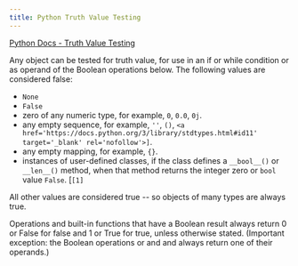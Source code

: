 ```yaml
---
title: Python Truth Value Testing
---
```

<a href='https://docs.python.org/3/library/stdtypes.html#truth-value-testing' target='_blank' rel='nofollow'>Python Docs - Truth Value Testing</a>

Any object can be tested for truth value, for use in an if or while condition or as operand of the Boolean operations below. The following values are considered false:

*   `None`
*   `False`
*   zero of any numeric type, for example, `0`, `0.0`, `0j`.
*   any empty sequence, for example, `''`, `()`, `<a href='https://docs.python.org/3/library/stdtypes.html#id11' target='_blank' rel='nofollow'>]`.
*   any empty mapping, for example, `{}`.
*   instances of user-defined classes, if the class defines a `__bool__()` or `__len__()` method, when that method returns the integer zero or `bool` value `False`. [`[1]`</a>

All other values are considered true -- so objects of many types are always true.

Operations and built-in functions that have a Boolean result always return 0 or False for false and 1 or True for true, unless otherwise stated. (Important exception: the Boolean operations or and and always return one of their operands.)